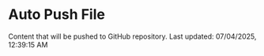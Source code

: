 # Auto Push File

Content that will be pushed to GitHub repository.
Last updated: 07/04/2025, 12:39:15 AM